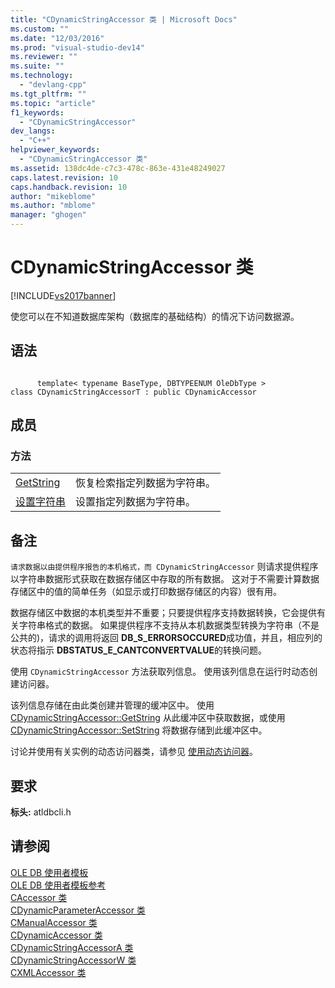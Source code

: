 ```yaml
---
title: "CDynamicStringAccessor 类 | Microsoft Docs"
ms.custom: ""
ms.date: "12/03/2016"
ms.prod: "visual-studio-dev14"
ms.reviewer: ""
ms.suite: ""
ms.technology: 
  - "devlang-cpp"
ms.tgt_pltfrm: ""
ms.topic: "article"
f1_keywords: 
  - "CDynamicStringAccessor"
dev_langs: 
  - "C++"
helpviewer_keywords: 
  - "CDynamicStringAccessor 类"
ms.assetid: 138dc4de-c7c3-478c-863e-431e48249027
caps.latest.revision: 10
caps.handback.revision: 10
author: "mikeblome"
ms.author: "mblome"
manager: "ghogen"
---
```

# CDynamicStringAccessor 类
[!INCLUDE[vs2017banner](../../assembler/inline/includes/vs2017banner.md)]

使您可以在不知道数据库架构（数据库的基础结构）的情况下访问数据源。  
  
## 语法  
  
```  
  
      template< typename BaseType, DBTYPEENUM OleDbType >  
class CDynamicStringAccessorT : public CDynamicAccessor  
```  
  
## 成员  
  
### 方法  
  
|||  
|-|-|  
|[GetString](../../data/oledb/cdynamicstringaccessor-getstring.md)|恢复检索指定列数据为字符串。|  
|[设置字符串](../../data/oledb/cdynamicstringaccessor-setstring.md)|设置指定列数据为字符串。|  
  
## 备注  
 [](../../data/oledb/cdynamicaccessor-class.md "CDynamicAccessor Class")  `请求数据以由提供程序报告的本机格式，而 CDynamicStringAccessor` 则请求提供程序以字符串数据形式获取在数据存储区中存取的所有数据。  这对于不需要计算数据存储区中的值的简单任务（如显示或打印数据存储区的内容）很有用。  
  
 数据存储区中数据的本机类型并不重要；只要提供程序支持数据转换，它会提供有关字符串格式的数据。  如果提供程序不支持从本机数据类型转换为字符串（不是公共的\)，请求的调用将返回 **DB\_S\_ERRORSOCCURED**成功值，并且，相应列的状态将指示 **DBSTATUS\_E\_CANTCONVERTVALUE**的转换问题。  
  
 使用 `CDynamicStringAccessor` 方法获取列信息。  使用该列信息在运行时动态创建访问器。  
  
 该列信息存储在由此类创建并管理的缓冲区中。  使用 [CDynamicStringAccessor::GetString](../../data/oledb/cdynamicstringaccessor-getstring.md) 从此缓冲区中获取数据，或使用 [CDynamicStringAccessor::SetString](../../data/oledb/cdynamicstringaccessor-setstring.md) 将数据存储到此缓冲区中。  
  
 讨论并使用有关实例的动态访问器类，请参见 [使用动态访问器](../../data/oledb/using-dynamic-accessors.md)。  
  
## 要求  
 **标头:** atldbcli.h  
  
## 请参阅  
 [OLE DB 使用者模板](../../data/oledb/ole-db-consumer-templates-cpp.md)   
 [OLE DB 使用者模板参考](../../data/oledb/ole-db-consumer-templates-reference.md)   
 [CAccessor 类](../../data/oledb/caccessor-class.md)   
 [CDynamicParameterAccessor 类](../../data/oledb/cdynamicparameteraccessor-class.md)   
 [CManualAccessor 类](../../data/oledb/cmanualaccessor-class.md)   
 [CDynamicAccessor 类](../../data/oledb/cdynamicaccessor-class.md)   
 [CDynamicStringAccessorA 类](../../data/oledb/cdynamicstringaccessora-class.md)   
 [CDynamicStringAccessorW 类](../../data/oledb/cdynamicstringaccessorw-class.md)   
 [CXMLAccessor 类](../../data/oledb/cxmlaccessor-class.md)